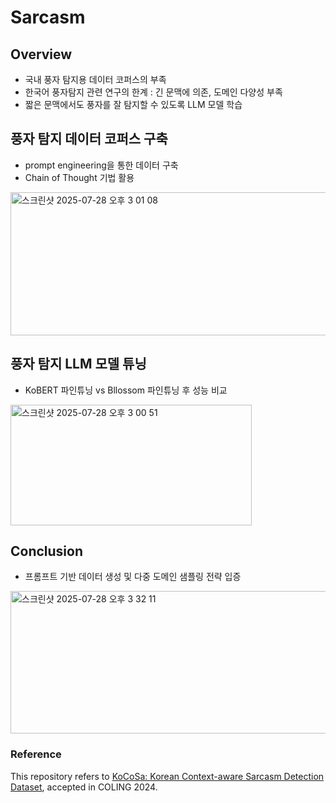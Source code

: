 # Sarcasm

## Overview
- 국내 풍자 탐지용 데이터 코퍼스의 부족
- 한국어 풍자탐지 관련 연구의 한계 : 긴 문맥에 의존, 도메인 다양성 부족
- 짧은 문맥에서도 풍자를 잘 탐지할 수 있도록 LLM 모델 학습

## 풍자 탐지 데이터 코퍼스 구축
- prompt engineering을 통한 데이터 구축
- Chain of Thought 기법 활용
<img width="603" height="229" alt="스크린샷 2025-07-28 오후 3 01 08" src="https://github.com/user-attachments/assets/e85599df-16b1-43f7-a19f-5413976c84d2" />

## 풍자 탐지 LLM 모델 튜닝
- KoBERT 파인튜닝 vs Bllossom 파인튜닝 후 성능 비교
<img width="386" height="193" alt="스크린샷 2025-07-28 오후 3 00 51" src="https://github.com/user-attachments/assets/8f5b6c98-9af2-433c-997a-2f3f842e5125" />

## Conclusion
- 프롬프트 기반 데이터 생성 및 다중 도메인 샘플링 전략 입증
<img width="529" height="228" alt="스크린샷 2025-07-28 오후 3 32 11" src="https://github.com/user-attachments/assets/921de123-9f10-4119-84be-ddb17517350a" />


### Reference
This repository refers to [KoCoSa: Korean Context-aware Sarcasm Detection Dataset](https://github.com/Yu-billie/KoCoSa_sarcasm_detection), accepted in COLING 2024.
